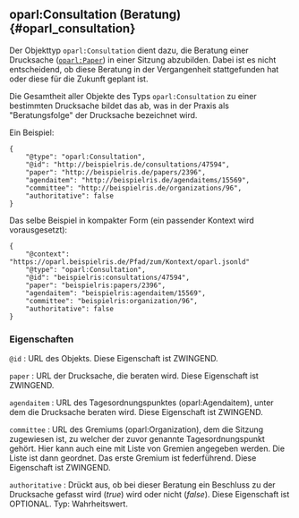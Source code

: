 oparl:Consultation (Beratung)  {#oparl_consultation}
----------------------------

Der Objekttyp `oparl:Consultation` dient dazu, die Beratung einer Drucksache
([`oparl:Paper`](#oparl_paper)) in einer Sitzung abzubilden. Dabei ist es nicht entscheidend,
ob diese Beratung in der Vergangenheit stattgefunden hat oder diese für die
Zukunft geplant ist.

Die Gesamtheit aller Objekte des Typs `oparl:Consultation` zu einer bestimmten
Drucksache bildet das ab, was in der Praxis als "Beratungsfolge" der Drucksache
bezeichnet wird.

Ein Beispiel:

~~~~~  {#consultation_ex1 .json}
{
    "@type": "oparl:Consultation",
    "@id": "http://beispielris.de/consultations/47594",
    "paper": "http://beispielris.de/papers/2396",
    "agendaitem": "http://beispielris.de/agendaitems/15569",
    "committee": "http://beispielris.de/organizations/96",
    "authoritative": false
}
~~~~~

Das selbe Beispiel in kompakter Form (ein passender Kontext wird vorausgesetzt):

~~~~~  {#consultation_ex2 .json}
{
    "@context": "https://oparl.beispielris.de/Pfad/zum/Kontext/oparl.jsonld"
    "@type": "oparl:Consultation",
    "@id": "beispielris:consultations/47594",
    "paper": "beispielris:papers/2396",
    "agendaitem": "beispielris:agendaitem/15569",
    "committee": "beispielris:organization/96",
    "authoritative": false
}
~~~~~

### Eigenschaften ###

`@id`
:   URL des Objekts. Diese Eigenschaft ist ZWINGEND.

`paper`
:   URL der Drucksache, die beraten wird. Diese Eigenschaft ist ZWINGEND.

`agendaitem`
:   URL des Tagesordnungspunktes (oparl:Agendaitem), unter dem die Drucksache 
    beraten wird. Diese Eigenschaft ist ZWINGEND.

`committee`
:   URL des Gremiums (oparl:Organization), dem die Sitzung zugewiesen ist, zu
    welcher der zuvor genannte Tagesordnungspunkt gehört.
    Hier kann auch eine mit Liste von Gremien angegeben werden. Die Liste ist dann geordnet.
    Das erste Gremium ist federführend.
    Diese Eigenschaft ist ZWINGEND.

`authoritative`
:   Drückt aus, ob bei dieser Beratung ein Beschluss zu der Drucksache gefasst 
    wird (*true*) wird oder nicht (*false*). Diese Eigenschaft ist OPTIONAL.
    Typ: Wahrheitswert.
